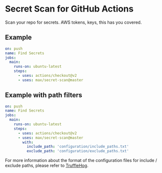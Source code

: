 # Secret Scan for GitHub Actions

Scan your repo for secrets. AWS tokens, keys, this has you covered.

## Example

```yaml
on: push
name: Find Secrets
jobs:
  main:
    runs-on: ubuntu-latest
    steps:
      - uses: actions/checkout@v2
      - uses: max/secret-scan@master
```

## Example with path filters

```yaml
on: push
name: Find Secrets
jobs:
  main:
    runs-on: ubuntu-latest
    steps:
      - uses: actions/checkout@v2
      - uses: max/secret-scan@master
        with:
          include_path: 'configuration/include_paths.txt'
          exclude_path: 'configuration/exclude_paths.txt'
```

For more information about the format of the configuration files for include / exclude paths, please refer to [TruffleHog](https://github.com/dxa4481/truffleHog).